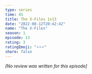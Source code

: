 ```yaml
---
type: series
time: 45
title: The X-Files 1x13
date: "2022-08-12T20:42:42"
name: "The X-Files"
season: 1
episode: 13
rating: 3
ratingEmoji: "⭐️⭐️⭐️"
share: false
---
```


_[No review was written for this episode]_
